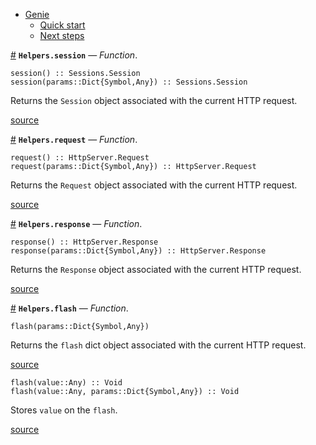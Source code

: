 

- [Genie](index.md#Genie-1)
    - [Quick start](index.md#Quick-start-1)
    - [Next steps](index.md#Next-steps-1)

<a id='Helpers.session' href='#Helpers.session'>#</a>
**`Helpers.session`** &mdash; *Function*.



```
session() :: Sessions.Session
session(params::Dict{Symbol,Any}) :: Sessions.Session
```

Returns the `Session` object associated with the current HTTP request.


<a target='_blank' href='https://github.com/essenciary/Genie.jl/tree/61381348076549d7b0c8162b0c07b9b8fbb313c3/src/Helpers.jl#L11-L16' class='documenter-source'>source</a><br>

<a id='Helpers.request' href='#Helpers.request'>#</a>
**`Helpers.request`** &mdash; *Function*.



```
request() :: HttpServer.Request
request(params::Dict{Symbol,Any}) :: HttpServer.Request
```

Returns the `Request` object associated with the current HTTP request.


<a target='_blank' href='https://github.com/essenciary/Genie.jl/tree/61381348076549d7b0c8162b0c07b9b8fbb313c3/src/Helpers.jl#L31-L36' class='documenter-source'>source</a><br>

<a id='Helpers.response' href='#Helpers.response'>#</a>
**`Helpers.response`** &mdash; *Function*.



```
response() :: HttpServer.Response
response(params::Dict{Symbol,Any}) :: HttpServer.Response
```

Returns the `Response` object associated with the current HTTP request.


<a target='_blank' href='https://github.com/essenciary/Genie.jl/tree/61381348076549d7b0c8162b0c07b9b8fbb313c3/src/Helpers.jl#L51-L56' class='documenter-source'>source</a><br>

<a id='Helpers.flash' href='#Helpers.flash'>#</a>
**`Helpers.flash`** &mdash; *Function*.



```
flash(params::Dict{Symbol,Any})
```

Returns the `flash` dict object associated with the current HTTP request.


<a target='_blank' href='https://github.com/essenciary/Genie.jl/tree/61381348076549d7b0c8162b0c07b9b8fbb313c3/src/Helpers.jl#L71-L75' class='documenter-source'>source</a><br>


```
flash(value::Any) :: Void
flash(value::Any, params::Dict{Symbol,Any}) :: Void
```

Stores `value` on the `flash`.


<a target='_blank' href='https://github.com/essenciary/Genie.jl/tree/61381348076549d7b0c8162b0c07b9b8fbb313c3/src/Helpers.jl#L90-L95' class='documenter-source'>source</a><br>

